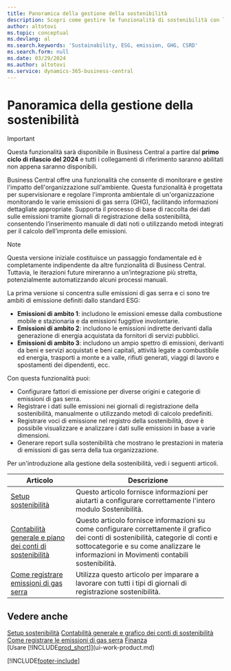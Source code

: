```yaml
---
title: Panoramica della gestione della sostenibilità
description: Scopri come gestire le funzionalità di sostenibilità con le informazioni e le risorse elencate.
author: altotovi
ms.topic: conceptual
ms.devlang: al
ms.search.keywords: 'Sustainability, ESG, emission, GHG, CSRD'
ms.search.form: null
ms.date: 03/29/2024
ms.author: altotovi
ms.service: dynamics-365-business-central
---
```


# Panoramica della gestione della sostenibilità

>[!IMPORTANT]
>Questa funzionalità sarà disponibile in Business Central a partire dal **primo ciclo di rilascio del 2024** e tutti i collegamenti di riferimento saranno abilitati non appena saranno disponibili.

Business Central offre una funzionalità che consente di monitorare e gestire l'impatto dell'organizzazione sull'ambiente. Questa funzionalità è progettata per supervisionare e regolare l'impronta ambientale di un'organizzazione monitorando le varie emissioni di gas serra (GHG), facilitando informazioni dettagliate appropriate. Supporta il processo di base di raccolta dei dati sulle emissioni tramite giornali di registrazione della sostenibilità, consentendo l’inserimento manuale di dati noti o utilizzando metodi integrati per il calcolo dell’impronta delle emissioni. 

>[!NOTE]
>Questa versione iniziale costituisce un passaggio fondamentale ed è completamente indipendente da altre funzionalità di Business Central. Tuttavia, le iterazioni future mireranno a un’integrazione più stretta, potenzialmente automatizzando alcuni processi manuali.

La prima versione si concentra sulle emissioni di gas serra e ci sono tre ambiti di emissione definiti dallo standard ESG:  

- **Emissioni di ambito 1**: includono le emissioni emesse dalla combustione mobile e stazionaria e da emissioni fuggitive involontarie.  
- **Emissioni di ambito 2**: includono le emissioni indirette derivanti dalla generazione di energia acquistata da fornitori di servizi pubblici.   
- **Emissioni di ambito 3**: includono un ampio spettro di emissioni, derivanti da beni e servizi acquistati e beni capitali, attività legate a combustibile ed energia, trasporti a monte e a valle, rifiuti generati, viaggi di lavoro e spostamenti dei dipendenti, ecc. 

Con questa funzionalità puoi:   

- Configurare fattori di emissione per diverse origini e categorie di emissioni di gas serra. 
- Registrare i dati sulle emissioni nei giornali di registrazione della sostenibilità, manualmente o utilizzando metodi di calcolo predefiniti.  
- Registrare voci di emissione nel registro della sostenibilità, dove è possibile visualizzare e analizzare i dati sulle emissioni in base a varie dimensioni. 
- Generare report sulla sostenibilità che mostrano le prestazioni in materia di emissioni di gas serra della tua organizzazione.

Per un'introduzione alla gestione della sostenibilità, vedi i seguenti articoli.  

|  Articolo  |  Descrizione  |  
|--------|--------------| 
|[Setup sostenibilità](finance-sustainability-setup.md) | Questo articolo fornisce informazioni per aiutarti a configurare correttamente l'intero modulo Sostenibilità. |
|[Contabilità generale e piano dei conti di sostenibilità](finance-sustainability-accounts-ledger.md) | Questo articolo fornisce informazioni su come configurare correttamente il grafico dei conti di sostenibilità, categorie di conti e sottocategorie e su come analizzare le informazioni in Movimenti contabili sostenibilità. |
|[Come registrare emissioni di gas serra](finance-sustainability-journal.md) | Utilizza questo articolo per imparare a lavorare con tutti i tipi di giornali di registrazione sostenibilità. |


## Vedere anche  
[Setup sostenibilità](finance-sustainability-setup.md) 
[Contabilità generale e grafico dei conti di sostenibilità](finance-sustainability-accounts-ledger.md) 
[Come registrare le emissioni di gas serra](finance-sustainability-journal.md)
[Finanza](finance.md)  
[Usare [!INCLUDE[prod_short](includes/prod_short.md)]](ui-work-product.md)


[!INCLUDE[footer-include](includes/footer-banner.md)]
